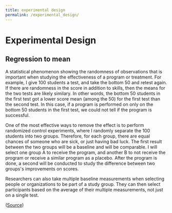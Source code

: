 ```yaml
---
title: experimental design
permalink: /experimental_design/
---
```


# Experimental Design
## Regression to mean
A statistical phenomenon showing the randomness of observations that is important when studying the effectiveness of a program or treatment.
For example, I give 100 students a test, and take the bottom 50 and retest again. If there are randomness in the score in addition to skills, then the means for the two tests are likely similary. In other words, the bottom 50 students in the first test got a lower score mean (among the 50) for the first test than the second test. In this case, if a program is performed on only on the bottom 50 students in the first test, we could not tell if the program is successful.

One of the most effective ways to remove the effect is to perform randomized control experiments, where I randomly separate the 100 students into two groups. Therefore, for each group, there are equal chances of someone who are sick, or just having bad luck. The first result between the two groups will be a baseline and will be comparable. I will select one group A to receive the program, and another B to not receive the program or receive a similar program as a placebo. After the program is done, a second will be conducted to study the difference between two groups's improvements on scores. 

Researchers can also take multiple baseline measurements when selecting people or organizations to be part of a study group. They can then select participants based on the average of their multiple measurements, not just on a single test.

([Source](https://www.iwh.on.ca/what-researchers-mean-by/regression-to-mean))


